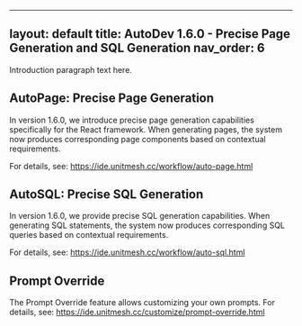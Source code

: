 

---
layout: default
title: AutoDev 1.6.0 - Precise Page Generation and SQL Generation
nav_order: 6
---

Introduction paragraph text here.

<!-- truncate -->

## AutoPage: Precise Page Generation

In version 1.6.0, we introduce precise page generation capabilities specifically for the React framework. When generating pages, the system now produces corresponding page components based on contextual requirements.

For details, see: https://ide.unitmesh.cc/workflow/auto-page.html

## AutoSQL: Precise SQL Generation

In version 1.6.0, we provide precise SQL generation capabilities. When generating SQL statements, the system now produces corresponding SQL queries based on contextual requirements.

For details, see: https://ide.unitmesh.cc/workflow/auto-sql.html

## Prompt Override

The Prompt Override feature allows customizing your own prompts. For details, see: https://ide.unitmesh.cc/customize/prompt-override.html